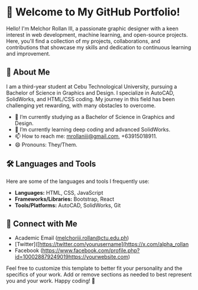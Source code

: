 # 👋 Welcome to My GitHub Portfolio!

Hello! I'm Melchor Rollan III, a passionate graphic designer with a keen interest in web development, machine learning, and open-source projects. Here, you'll find a collection of my projects, collaborations, and contributions that showcase my skills and dedication to continuous learning and improvement.

## 🚀 About Me

I am a third-year student at Cebu Technological University, pursuing a Bachelor of Science in Graphics and Design. I specialize in AutoCAD, SolidWorks, and HTML/CSS coding. My journey in this field has been challenging yet rewarding, with many obstacles to overcome.

- 🔭 I’m currently studying as a Bachelor of Science in Graphics and Design.
- 🌱 I’m currently learning deep coding and advanced SolidWorks.
- 📫 How to reach me: mrollaniii@gmail.com, +63915018911.
- 😄 Pronouns: They/Them.

## 🛠️ Languages and Tools

Here are some of the languages and tools I frequently use:

- **Languages:** HTML, CSS, JavaScript
- **Frameworks/Libraries:** Bootstrap, React
- **Tools/Platforms:** AutoCAD, SolidWorks, Git



## 🔗 Connect with Me

- Academic Email (melchoriii.rollan@ctu.edu.ph)
- [Twitter]([https://twitter.com/yourusername](https://x.com/alpha_rollan
- Facebook (https://www.facebook.com/profile.php?id=100028879249019https://yourwebsite.com)

Feel free to customize this template to better fit your personality and the specifics of your work. Add or remove sections as needed to best represent you and your work. Happy coding! 🚀
